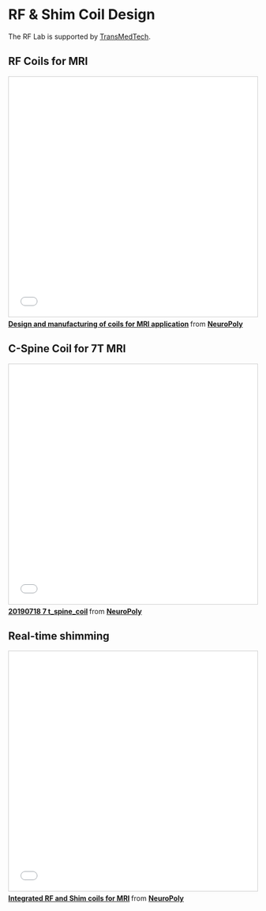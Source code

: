 # RF & Shim Coil Design

The RF Lab is supported by [TransMedTech](https://www.polymtl.ca/transmedtech/en/research-development/technology-platforms/imaging-technologies/design-and-manufacture-mri-antennas).

## RF Coils for MRI

<iframe src="//www.slideshare.net/slideshow/embed_code/key/dm5HYqLGZtee8p" width="595" height="485" frameborder="0" marginwidth="0" marginheight="0" scrolling="no" style="border:1px solid #CCC; border-width:1px; margin-bottom:5px; max-width: 100%;" allowfullscreen> </iframe> <div style="margin-bottom:5px"> <strong> <a href="//www.slideshare.net/neuropoly/design-and-manufacturing-of-coils-for-mri-application-239360452" title="Design and manufacturing of coils for MRI application" target="_blank">Design and manufacturing of coils for MRI application</a> </strong> from <strong><a href="https://www.slideshare.net/neuropoly" target="_blank">NeuroPoly </a></strong> </div>


## C-Spine Coil for 7T MRI

<iframe src="//www.slideshare.net/slideshow/embed_code/key/BM50VgTl7437uA" width="595" height="485" frameborder="0" marginwidth="0" marginheight="0" scrolling="no" style="border:1px solid #CCC; border-width:1px; margin-bottom:5px; max-width: 100%;" allowfullscreen> </iframe> <div style="margin-bottom:5px"> <strong> <a href="//www.slideshare.net/neuropoly/20190718-7-tspinecoil" title="20190718 7 t_spine_coil" target="_blank">20190718 7 t_spine_coil</a> </strong> from <strong><a href="https://www.slideshare.net/neuropoly" target="_blank">NeuroPoly </a></strong> </div>


## Real-time shimming

<iframe src="//www.slideshare.net/slideshow/embed_code/key/lhvoyKuHLsgc8L" width="595" height="485" frameborder="0" marginwidth="0" marginheight="0" scrolling="no" style="border:1px solid #CCC; border-width:1px; margin-bottom:5px; max-width: 100%;" allowfullscreen> </iframe> <div style="margin-bottom:5px"> <strong> <a href="//www.slideshare.net/neuropoly/integrated-rf-and-shim-coils-for-mri-105560384" title=" Integrated RF and Shim coils for MRI" target="_blank"> Integrated RF and Shim coils for MRI</a> </strong> from <strong><a href="https://www.slideshare.net/neuropoly" target="_blank">NeuroPoly </a></strong> </div>
